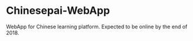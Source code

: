 # Chinesepai-WebApp
WebApp for Chinese learning platform. Expected to be online by the end of 2018.

